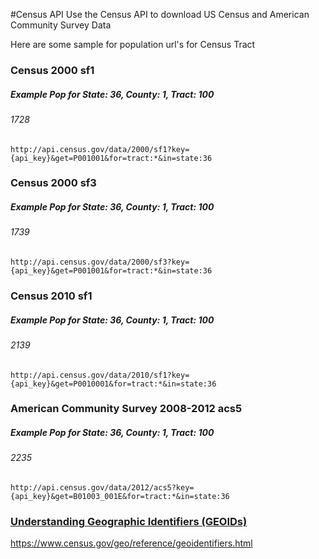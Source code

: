 #Census API
Use the Census API to download US Census and American Community Survey Data


Here are some sample for population url's for Census Tract

### Census 2000 sf1
##### Example Pop for State: 36, County: 1, Tract: 100
###### 1728
	http://api.census.gov/data/2000/sf1?key={api_key}&get=P001001&for=tract:*&in=state:36

### Census 2000 sf3
##### Example Pop for State: 36, County: 1, Tract: 100
###### 1739
	http://api.census.gov/data/2000/sf3?key={api_key}&get=P001001&for=tract:*&in=state:36
### Census 2010 sf1
##### Example Pop for State: 36, County: 1, Tract: 100
###### 2139
	http://api.census.gov/data/2010/sf1?key={api_key}&get=P0010001&for=tract:*&in=state:36
### American Community Survey 2008-2012 acs5
##### Example Pop for State: 36, County: 1, Tract: 100
###### 2235
	http://api.census.gov/data/2012/acs5?key={api_key}&get=B01003_001E&for=tract:*&in=state:36


### [Understanding Geographic Identifiers (GEOIDs)](https://www.census.gov/geo/reference/geoidentifiers.html)
https://www.census.gov/geo/reference/geoidentifiers.html
